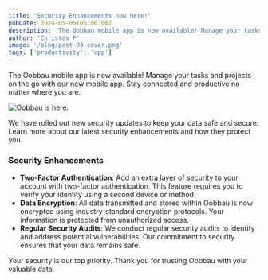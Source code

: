 ```yaml
---
title: 'Security Enhancements now here!'
pubDate: 2024-05-05T05:00:00Z
description: 'The Oobbau mobile app is now available! Manage your tasks and projects on the go with our new mobile app. Stay connected and productive no matter where you are.'
author: 'Christos P'
image: '/blog/post-03-cover.png'
tags: ['productivity', 'app']
---
```


The Oobbau mobile app is now available! Manage your tasks and projects on the go with our new mobile app. Stay connected and productive no matter where you are.

![Oobbau is here.](/blog/post-03.png)

We have rolled out new security updates to keep your data safe and secure. Learn more about our latest security enhancements and how they protect you.

### Security Enhancements

- **Two-Factor Authentication**: Add an extra layer of security to your account with two-factor authentication. This feature requires you to verify your identity using a second device or method.
- **Data Encryption**: All data transmitted and stored within Oobbau is now encrypted using industry-standard encryption protocols. Your information is protected from unauthorized access.
- **Regular Security Audits**: We conduct regular security audits to identify and address potential vulnerabilities. Our commitment to security ensures that your data remains safe.

Your security is our top priority. Thank you for trusting Oobbau with your valuable data.

